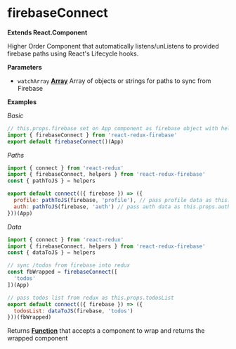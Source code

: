 <!-- Generated by documentation.js. Update this documentation by updating the source code. -->

# firebaseConnect

**Extends React.Component**

Higher Order Component that automatically listens/unListens
to provided firebase paths using React's Lifecycle hooks.

**Parameters**

-   `watchArray` **[Array](https://developer.mozilla.org/en-US/docs/Web/JavaScript/Reference/Global_Objects/Array)** Array of objects or strings for paths to sync from Firebase

**Examples**

_Basic_

```javascript
// this.props.firebase set on App component as firebase object with helpers
import { firebaseConnect } from 'react-redux-firebase'
export default firebaseConnect()(App)
```

_Paths_

```javascript
import { connect } from 'react-redux'
import { firebaseConnect, helpers } from 'react-redux-firebase'
const { pathToJS } = helpers

export default connect(({ firebase }) => ({
  profile: pathToJS(firebase, 'profile'), // pass profile data as this.props.proifle
  auth: pathToJS(firebase, 'auth') // pass auth data as this.props.auth
}))(App)
```

_Data_

```javascript
import { connect } from 'react-redux'
import { firebaseConnect, helpers } from 'react-redux-firebase'
const { dataToJS } = helpers

// sync /todos from firebase into redux
const fbWrapped = firebaseConnect([
  'todos'
])(App)

// pass todos list from redux as this.props.todosList
export default connect(({ firebase }) => ({
  todosList: dataToJS(firebase, 'todos')
}))(fbWrapped)
```

Returns **[Function](https://developer.mozilla.org/en-US/docs/Web/JavaScript/Reference/Statements/function)** that accepts a component to wrap and returns the wrapped component
